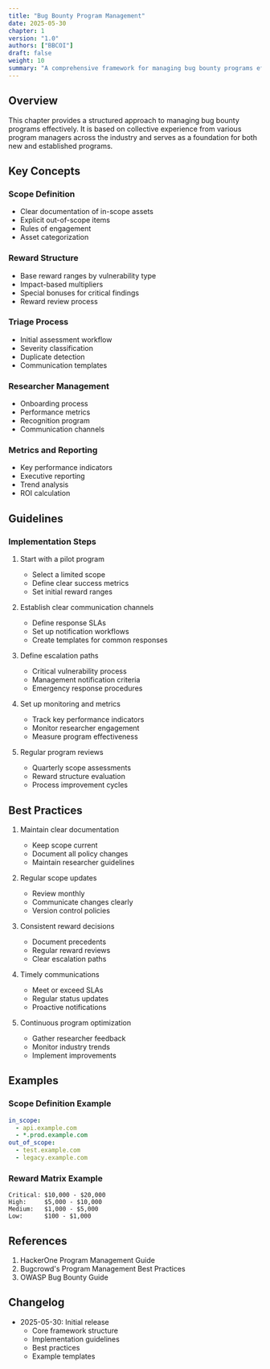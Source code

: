 ```yaml
---
title: "Bug Bounty Program Management"
date: 2025-05-30
chapter: 1
version: "1.0"
authors: ["BBCOI"]
draft: false
weight: 10
summary: "A comprehensive framework for managing bug bounty programs effectively, covering scope definition, reward structures, triage processes, and program metrics."
---
```


## Overview

This chapter provides a structured approach to managing bug bounty programs effectively. It is based on collective experience from various program managers across the industry and serves as a foundation for both new and established programs.

## Key Concepts

### Scope Definition
- Clear documentation of in-scope assets
- Explicit out-of-scope items
- Rules of engagement
- Asset categorization

### Reward Structure
- Base reward ranges by vulnerability type
- Impact-based multipliers
- Special bonuses for critical findings
- Reward review process

### Triage Process
- Initial assessment workflow
- Severity classification
- Duplicate detection
- Communication templates

### Researcher Management
- Onboarding process
- Performance metrics
- Recognition program
- Communication channels

### Metrics and Reporting
- Key performance indicators
- Executive reporting
- Trend analysis
- ROI calculation

## Guidelines

### Implementation Steps

1. Start with a pilot program
   - Select a limited scope
   - Define clear success metrics
   - Set initial reward ranges

2. Establish clear communication channels
   - Define response SLAs
   - Set up notification workflows
   - Create templates for common responses

3. Define escalation paths
   - Critical vulnerability process
   - Management notification criteria
   - Emergency response procedures

4. Set up monitoring and metrics
   - Track key performance indicators
   - Monitor researcher engagement
   - Measure program effectiveness

5. Regular program reviews
   - Quarterly scope assessments
   - Reward structure evaluation
   - Process improvement cycles

## Best Practices

1. Maintain clear documentation
   - Keep scope current
   - Document all policy changes
   - Maintain researcher guidelines

2. Regular scope updates
   - Review monthly
   - Communicate changes clearly
   - Version control policies

3. Consistent reward decisions
   - Document precedents
   - Regular reward reviews
   - Clear escalation paths

4. Timely communications
   - Meet or exceed SLAs
   - Regular status updates
   - Proactive notifications

5. Continuous program optimization
   - Gather researcher feedback
   - Monitor industry trends
   - Implement improvements

## Examples

### Scope Definition Example
```yaml
in_scope:
  - api.example.com
  - *.prod.example.com
out_of_scope:
  - test.example.com
  - legacy.example.com
```

### Reward Matrix Example
```
Critical: $10,000 - $20,000
High:     $5,000 - $10,000
Medium:   $1,000 - $5,000
Low:      $100 - $1,000
```

## References

1. HackerOne Program Management Guide
2. Bugcrowd's Program Management Best Practices
3. OWASP Bug Bounty Guide

## Changelog

- 2025-05-30: Initial release
  - Core framework structure
  - Implementation guidelines
  - Best practices
  - Example templates
